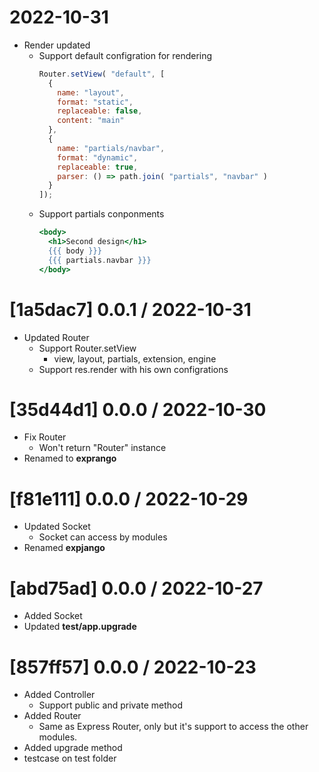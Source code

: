 # 2022-10-31
- Render updated 
  - Support default configration for rendering
    ```javascript
    Router.setView( "default", [
      {
        name: "layout",
        format: "static",
        replaceable: false,
        content: "main"
      },
      {
        name: "partials/navbar",
        format: "dynamic",
        replaceable: true,
        parser: () => path.join( "partials", "navbar" )
      }
    ]);
    ```
  - Support partials conponments
    ```handlebars
    <body>
      <h1>Second design</h1>
      {{{ body }}}
      {{{ partials.navbar }}}
    </body>
    ```
# [1a5dac7] 0.0.1 / 2022-10-31
- Updated Router
  - Support Router.setView
    - view, layout, partials, extension, engine
  - Support res.render with his own configrations

# [35d44d1] 0.0.0 / 2022-10-30
- Fix Router
  - Won't return "Router" instance
- Renamed to **exprango**

# [f81e111] 0.0.0 / 2022-10-29
- Updated Socket
  - Socket can access by modules
- Renamed **expjango**


# [abd75ad] 0.0.0 / 2022-10-27
- Added Socket
- Updated **test/app.upgrade** 

# [857ff57] 0.0.0 / 2022-10-23
- Added Controller
  - Support public and private method
- Added Router
  - Same as Express Router, only but it's support to access the other modules.
- Added upgrade method
 - testcase on test folder
